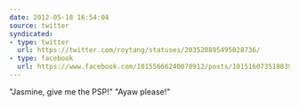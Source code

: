 ```yaml
---
date: 2012-05-18 16:54:04
source: twitter
syndicated:
- type: twitter
  url: https://twitter.com/roytang/statuses/203528895495028736/
- type: facebook
  url: https://www.facebook.com/10155666240078912/posts/10151607351883912
---
```


"Jasmine, give me the PSP!" "Ayaw please!"